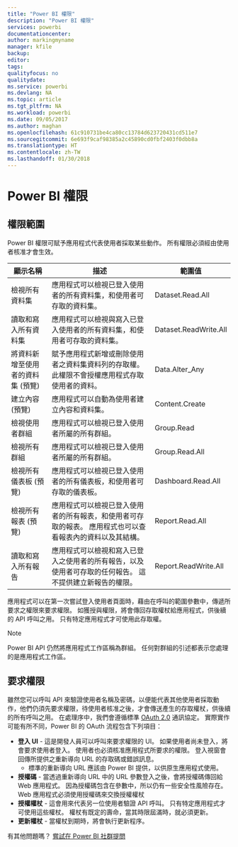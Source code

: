 ```yaml
---
title: "Power BI 權限"
description: "Power BI 權限"
services: powerbi
documentationcenter: 
author: markingmyname
manager: kfile
backup: 
editor: 
tags: 
qualityfocus: no
qualitydate: 
ms.service: powerbi
ms.devlang: NA
ms.topic: article
ms.tgt_pltfrm: NA
ms.workload: powerbi
ms.date: 09/05/2017
ms.author: maghan
ms.openlocfilehash: 61c910731be4ca80cc13784d623720431cd511e7
ms.sourcegitcommit: 6e693f9caf98385a2c45890cd0fbf2403f0dbb8a
ms.translationtype: HT
ms.contentlocale: zh-TW
ms.lasthandoff: 01/30/2018
---
```

# <a name="power-bi-permissions"></a>Power BI 權限
## <a name="permission-scopes"></a>權限範圍
Power BI 權限可賦予應用程式代表使用者採取某些動作。 所有權限必須經由使用者核准才會生效。

| 顯示名稱 | 描述 | 範圍值 |
| --- | --- | --- |
| 檢視所有資料集 |應用程式可以檢視已登入使用者的所有資料集，和使用者可存取的資料集。 |Dataset.Read.All |
| 讀取和寫入所有資料集 |應用程式可以檢視與寫入已登入使用者的所有資料集，和使用者可存取的資料集。 |Dataset.ReadWrite.All |
| 將資料新增至使用者的資料集 (預覽) |賦予應用程式新增或刪除使用者之資料集資料列的存取權。 此權限不會授權應用程式存取使用者的資料。 |Data.Alter_Any |
| 建立內容 (預覽) |應用程式可以自動為使用者建立內容和資料集。 |Content.Create |
| 檢視使用者群組 |應用程式可以檢視已登入使用者所屬的所有群組。 |Group.Read |
| 檢視所有群組 |應用程式可以檢視已登入使用者所屬的所有群組。 |Group.Read.All |
| 檢視所有儀表板 (預覽) |應用程式可以檢視已登入使用者的所有儀表板，和使用者可存取的儀表板。 |Dashboard.Read.All |
| 檢視所有報表 (預覽) |應用程式可以檢視已登入使用者的所有報表，和使用者可存取的報表。 應用程式也可以查看報表內的資料以及其結構。 |Report.Read.All |
| 讀取和寫入所有報告 |應用程式可以檢視和寫入已登入之使用者的所有報告，以及使用者可存取的任何報告。 這不提供建立新報告的權限。 |Report.ReadWrite.All |

應用程式可以在第一次嘗試登入使用者頁面時，藉由在呼叫的範圍參數中，傳遞所要求之權限來要求權限。 如獲授與權限，將會傳回存取權杖給應用程式，供後續的 API 呼叫之用。 只有特定應用程式才可使用此存取權。

> [!NOTE]
> Power BI API 仍然將應用程式工作區稱為群組。 任何對群組的引述都表示您處理的是應用程式工作區。
> 
> 

## <a name="requesting-permissions"></a>要求權限
雖然您可以呼叫 API 來驗證使用者名稱及密碼，以便能代表其他使用者採取動作，他們仍須先要求權限，待使用者核准之後，才會傳送產生的存取權杖，供後續的所有呼叫之用。 在處理序中，我們會遵循標準 [OAuth 2.0](http://oauth.net/2/) 通訊協定。 實際實作可能有所不同，Power BI 的 OAuth 流程包含下列項目：

* **登入 UI** - 這是開發人員可以呼叫來要求權限的 UI。 如果使用者尚未登入，將會要求使用者登入。 使用者也必須核准應用程式所要求的權限。 登入視窗會回傳所提供之重新導向 URL 的存取碼或錯誤訊息。
  * 標準的重新導向 URL 應該由 Power BI 提供，以供原生應用程式使用。
* **授權碼** - 當透過重新導向 URL 中的 URL 參數登入之後，會將授權碼傳回給 Web 應用程式。 因為授權碼包含在參數中，所以仍有一些安全性風險存在。 Web 應用程式必須使用授權碼來交換授權權杖
* **授權權杖** - 這會用來代表另一位使用者驗證 API 呼叫。 只有特定應用程式才可使用這些權杖。 權杖有既定的壽命，當其時限屆滿時，就必須更新。
* **更新權杖** - 當權杖到期時，將會執行更新程序。

有其他問題嗎？ [嘗試在 Power BI 社群提問](http://community.powerbi.com/)

